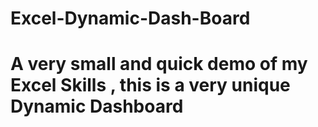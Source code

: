 # Excel-Dynamic-Dash-Board
# A very small and quick demo of my Excel Skills , this is a very unique Dynamic Dashboard
